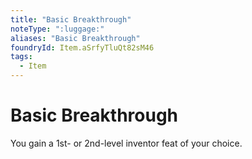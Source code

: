 ```yaml
---
title: "Basic Breakthrough"
noteType: ":luggage:"
aliases: "Basic Breakthrough"
foundryId: Item.aSrfyTluQt82sM46
tags:
  - Item
---
```


# Basic Breakthrough

You gain a 1st- or 2nd-level inventor feat of your choice.
